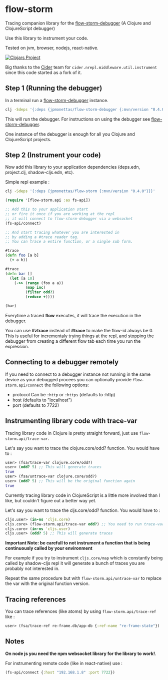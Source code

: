 # flow-storm

Tracing companion library for the [flow-storm-debugger](https://github.com/jpmonettas/flow-storm-debugger) (A Clojure and ClojureScript debugger)

Use this library to instrument your code.

Tested on jvm, browser, nodejs, react-native.

[![Clojars Project](https://img.shields.io/clojars/v/jpmonettas/flow-storm.svg)](https://clojars.org/jpmonettas/flow-storm)

Big thanks to the [Cider](https://github.com/clojure-emacs/cider-nrepl) team for `cider.nrepl.middleware.util.instrument` since this code started as a fork of it.

## Step 1 (Running the debugger)

In a terminal run a [flow-storm-debugger](https://github.com/jpmonettas/flow-storm-debugger) instance.

```bash
clj -Sdeps '{:deps {jpmonettas/flow-storm-debugger {:mvn/version "0.4.0"}}}' -m flow-storm-debugger.server
```

This will run the debugger. For instructions on using the debugger see [flow-storm-debugger](https://github.com/jpmonettas/flow-storm-debugger).

One instance of the debugger is enough for all you Clojure and ClojureScript projects.

## Step 2 (Instrument your code)

Now add this library to your application dependencies (deps.edn, project.clj, shadow-cljs.edn, etc).

Simple repl example :

```bash
clj -Sdeps '{:deps {jpmonettas/flow-storm {:mvn/version "0.4.0"}}}'
```

```clojure
(require '[flow-storm.api :as fs-api])

;; Add this to your application start
;; or fire it once if you are working at the repl
;; it will connect to flow-storm-debugger via a websocket
(fs-api/connect)

;; And start tracing whatever you are interested in
;; by adding a #trace reader tag.
;; You can trace a entire function, or a single sub form.

#trace
(defn foo [a b]
  (+ a b))

#trace
(defn bar []
  (let [a 10]
	(->> (range (foo a a))
		 (map inc)
		 (filter odd?)
		 (reduce +))))

(bar)
```

Everytime a traced **flow** executes, it will trace the execution in the debugger.

You can use **#ztrace** instead of **#trace** to make the flow-id always be 0. This is useful
for incrementaly trying things at the repl, and stopping the debugger from creating a different flow tab each time
you run the expression.

## Connecting to a debugger remotely

If you need to connect to a debugger instance not running in the same device as your debugged procees you can optionally provide
`flow-storm.api/connect` the following options:

- protocol Can be `:http` or `:https` (defaults to :http)
- host (defaults to "localhost")
- port (defaults to 7722)

## Instrumenting library code with trace-var

Tracing library code in Clojure is pretty straight forward, just use `flow-storm.api/trace-var`.

Let's say you want to trace the clojure.core/odd? function. You would have to :

```clojure
user> (fsa/trace-var clojure.core/odd?)
user> (odd? 5) ;; This will generate traces
true
user> (fsa/untrace-var clojure.core/odd?)
user> (odd? 5) ;; This will be the original function again
true

```

Currently tracing library code in ClojureScript is a little more involved than I like, but couldn't figure out a better way yet.

Let's say you want to trace the cljs.core/odd? function. You would have to :

```clojure
cljs.user> (in-ns 'cljs.core)
cljs.core> (flow-storm.api/trace-var odd?) ;; You need to run trace-var inside the namespace where the var you are trying to instrument is defined
cljs.core> (in-ns 'cljs.user)
cljs.user> (odd? 5) ;; This will generate traces
```

**Important Note: be carefull to not instrument a function that is being continuously called by your environment**

For example if you try to instrument `cljs.core/map` which is constantly being called by shadow-cljs repl it will generate a bunch of traces you are probably not interested in.

Repeat the same procedure but with `flow-storm.api/untrace-var` to replace the var with the original function version.

## Tracing references

You can trace references (like atoms) by using `flow-storm.api/trace-ref` like :

```clojure
user> (fsa/trace-ref re-frame.db/app-db {:ref-name "re-frame-state"})
```
## Notes

**On node js you need the npm websocket library for the library to work!**.

For instrumenting remote code (like in react-native) use :

```clojure
(fs-api/connect {:host "192.168.1.8" :port 7722})
```
